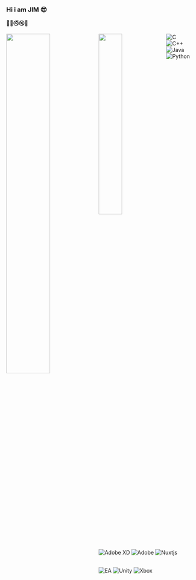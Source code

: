 ### Hi i am JIM 😎
🚩🔕🚭🔇🚩     

<img  align="left" width="48%"  src = "https://github-readme-stats.vercel.app/api?username=sajjadjim&show_icons=true&theme=default" />

<img  align="left" width ="35%"  src = "https://github-readme-stats.vercel.app/api/top-langs/?username=sajjadjim&layout=compact" />


![C](https://img.shields.io/badge/c-%2300599C.svg?style=for-the-badge&logo=c&logoColor=white)  
![C++](https://img.shields.io/badge/c++-%2300599C.svg?style=for-the-badge&logo=c%2B%2B&logoColor=white) 
![Java](https://img.shields.io/badge/java-%23ED8B00.svg?style=for-the-badge&logo=openjdk&logoColor=white) 
![Python](https://img.shields.io/badge/python-3670A0?style=for-the-badge&logo=python&logoColor=ffdd54)

 
<br> ![Adobe XD](https://img.shields.io/badge/Adobe%20XD-470137?style=for-the-badge&logo=Adobe%20XD&logoColor=#FF61F6) 
![Adobe](https://img.shields.io/badge/adobe-%23FF0000.svg?style=for-the-badge&logo=adobe&logoColor=white)
	![Nuxtjs](https://img.shields.io/badge/Nuxt-002E3B?style=for-the-badge&logo=nuxtdotjs&logoColor=#00DC82)

 
 <br> ![EA](https://img.shields.io/badge/ea-%23000000.svg?style=for-the-badge&logo=ea&logoColor=white) 
 ![Unity](https://img.shields.io/badge/unity-%23000000.svg?style=for-the-badge&logo=unity&logoColor=white)
 ![Xbox](https://img.shields.io/badge/xbox-%23107C10.svg?style=for-the-badge&logo=xbox&logoColor=white)


